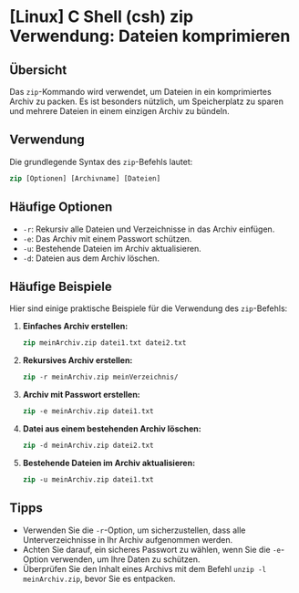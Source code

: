 # [Linux] C Shell (csh) zip Verwendung: Dateien komprimieren

## Übersicht
Das `zip`-Kommando wird verwendet, um Dateien in ein komprimiertes Archiv zu packen. Es ist besonders nützlich, um Speicherplatz zu sparen und mehrere Dateien in einem einzigen Archiv zu bündeln.

## Verwendung
Die grundlegende Syntax des `zip`-Befehls lautet:

```csh
zip [Optionen] [Archivname] [Dateien]
```

## Häufige Optionen
- `-r`: Rekursiv alle Dateien und Verzeichnisse in das Archiv einfügen.
- `-e`: Das Archiv mit einem Passwort schützen.
- `-u`: Bestehende Dateien im Archiv aktualisieren.
- `-d`: Dateien aus dem Archiv löschen.

## Häufige Beispiele
Hier sind einige praktische Beispiele für die Verwendung des `zip`-Befehls:

1. **Einfaches Archiv erstellen:**
   ```csh
   zip meinArchiv.zip datei1.txt datei2.txt
   ```

2. **Rekursives Archiv erstellen:**
   ```csh
   zip -r meinArchiv.zip meinVerzeichnis/
   ```

3. **Archiv mit Passwort erstellen:**
   ```csh
   zip -e meinArchiv.zip datei1.txt
   ```

4. **Datei aus einem bestehenden Archiv löschen:**
   ```csh
   zip -d meinArchiv.zip datei2.txt
   ```

5. **Bestehende Dateien im Archiv aktualisieren:**
   ```csh
   zip -u meinArchiv.zip datei1.txt
   ```

## Tipps
- Verwenden Sie die `-r`-Option, um sicherzustellen, dass alle Unterverzeichnisse in Ihr Archiv aufgenommen werden.
- Achten Sie darauf, ein sicheres Passwort zu wählen, wenn Sie die `-e`-Option verwenden, um Ihre Daten zu schützen.
- Überprüfen Sie den Inhalt eines Archivs mit dem Befehl `unzip -l meinArchiv.zip`, bevor Sie es entpacken.